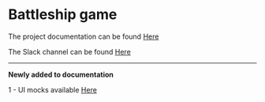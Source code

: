 # Battleship game
<p>
The project documentation can be found <a href="https://liveconcordia-my.sharepoint.com/:f:/g/personal/z_angelu_live_concordia_ca/El6ymUaXCr5CpwWhrMiNrbcBn4lDl7zquVXlIV2IQPEBMg?e=rsfREI">Here</a>
</p>

<p>The Slack channel can be found <a href="https://battleship6441.slack.com/">Here</a></p>
  
<hr>
<p><b>Newly added to documentation</b></P>
<p>1 - UI mocks available
<a href="https://liveconcordia-my.sharepoint.com/:u:/g/personal/z_angelu_live_concordia_ca/EVuA_17GLUlNjEo1UH9pkZQBTvJIuXfrDFyaPBNW8Fp0Dw?e=A29kXA">Here</>
</p>

  

